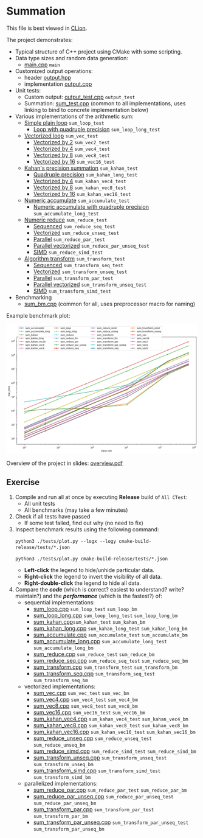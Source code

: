 # Summation

This file is best viewed in [CLion](https://www.jetbrains.com/clion/).

The project demonstrates:

* Typical structure of C++ project using CMake with some scripting.
* Data type sizes and random data generation:
  - [main.cpp](source/main.cpp) `main`
* Customized output operations:
  - header [output.hpp](include/sum/output.hpp)
  - implementation [output.cpp](source/output.cpp)
* Unit tests:
  - Custom output: [output_test.cpp](tests/output_test.cpp) `output_test`
  - Summation: [sum_test.cpp](tests/sum_test.cpp) (common to all implementations, uses linking to bind to concrete implementation below)
* Various implementations of the arithmetic sum:
  - [Simple plain loop](source/sum_loop.cpp) `sum_loop_test`
    - [Loop with quadruple precision](source/sum_loop_long.cpp) `sum_loop_long_test`
  - [Vectorized loop](source/sum_vec.cpp) `sum_vec_test`
    - [Vectorized by 2](source/sum_vec2.cpp) `sum_vec2_test`
    - [Vectorized by 4](source/sum_vec4.cpp) `sum_vec4_test`
    - [Vectorized by 8](source/sum_vec8.cpp) `sum_vec8_test`
    - [Vectorized by 16](source/sum_vec16.cpp) `sum_vec16_test`
  - [Kahan's precision summation](source/sum_kahan.cpp)  `sum_kahan_test`
    - [Quadruple precision](source/sum_kahan_long.cpp) `sum_kahan_long_test`
    - [Vectorized by 4](source/sum_kahan_vec4.cpp) `sum_kahan_vec4_test`
    - [Vectorized by 8](source/sum_kahan_vec8.cpp) `sum_kahan_vec8_test`
    - [Vectorized by 16](source/sum_kahan_vec16.cpp) `sum_kahan_vec16_test`
  - [Numeric accumulate](source/sum_accumulate.cpp) `sum_accumulate_test`
    - [Numeric accumulate with quadruple precision](source/sum_accumulate_long.cpp) `sum_accumulate_long_test`
  - [Numeric reduce](source/sum_reduce.cpp) `sum_reduce_test`
    - [Sequenced](source/sum_reduce_seq.cpp) `sum_reduce_seq_test`
    - [Vectorized](source/sum_reduce_unseq.cpp) `sum_reduce_unseq_test`
    - [Parallel](source/sum_reduce_par.cpp) `sum_reduce_par_test`
    - [Parallel vectorized](source/sum_reduce_par_unseq.cpp) `sum_reduce_par_unseq_test`
    - [SIMD](source/sum_reduce_simd.cpp) `sum_reduce_simd_test`
  - [Algorithm transform](source/sum_transform.cpp) `sum_transform_test`
    - [Sequenced](source/sum_transform_seq.cpp) `sum_transform_seq_test`
    - [Vectorized](source/sum_transform_unseq.cpp)  `sum_transform_unseq_test`
    - [Parallel](source/sum_transform_par.cpp) `sum_transform_par_test`
    - [Parallel vectorized](source/sum_transform_par_unseq.cpp) `sum_transform_unseq_test`
    - [SIMD](source/sum_transform_simd.cpp) `sum_transform_simd_test`
* Benchmarking
  - [sum_bm.cpp](tests/sum_bm.cpp) (common for all, uses preprocessor macro for naming)

Example benchmark plot:

![Example benchmark plot](benchmark.png)

Overview of the project in slides: [overview.pdf](overview.pdf)

## Exercise

1. Compile and run all at once by executing **Release** build of `All CTest`:
   - All unit tests
   - All benchmarks (may take a few minutes)
2. Check if all tests have passed
   - If some test failed, find out why (no need to fix)
3. Inspect benchmark results using the following command:
   ```shell
   python3 ./tests/plot.py --logx --logy cmake-build-release/tests/*.json
   ```
   ```shell
   python3 ./tests/plot.py cmake-build-release/tests/*.json
   ```
   - **Left-click** the legend to hide/unhide particular data.
   - **Right-click** the legend to invert the visibility of all data.
   - **Right-double-click** the legend to hide all data.
4. Compare the ***code*** (which is correct? easiest to understand? write? maintain?) and the ***performance*** (which is the fastest?) of:
   - sequential implementations:
     - [sum_loop.cpp](source/sum_loop.cpp) `sum_loop_test` `sum_loop_bm`
     - [sum_loop_long.cpp](source/sum_loop_long.cpp) `sum_loop_long_test` `sum_loop_long_bm`
     - [sum_kahan.cpp](source/sum_kahan.cpp)`sum_kahan_test` `sum_kahan_bm`
     - [sum_kahan_long.cpp](source/sum_kahan_long.cpp) `sum_kahan_long_test` `sum_kahan_long_bm`
     - [sum_accumulate.cpp](source/sum_loop.cpp) `sum_accumulate_test` `sum_accumulate_bm`
     - [sum_accumulate_long.cpp](source/sum_loop.cpp) `sum_accumulate_long_test` `sum_accumulate_long_bm`
     - [sum_reduce.cpp](source/sum_reduce.cpp) `sum_reduce_test` `sum_reduce_bm`
     - [sum_reduce_seq.cpp](source/sum_reduce_seq.cpp) `sum_reduce_seq_test` `sum_reduce_seq_bm`
     - [sum_transform.cpp](source/sum_transform.cpp)  `sum_transform_test` `sum_transform_bm`
     - [sum_transform_seq.cpp](source/sum_transform_seq.cpp) `sum_transform_seq_test` `sum_transform_seq_bm`
   - vectorized implementations:
     - [sum_vec.cpp](source/sum_vec.cpp) `sum_vec_test` `sum_vec_bm`
     - [sum_vec4.cpp](source/sum_vec4.cpp) `sum_vec4_test` `sum_vec4_bm`
     - [sum_vec8.cpp](source/sum_vec8.cpp) `sum_vec8_test` `sum_vec8_bm`
     - [sum_vec16.cpp](source/sum_vec16.cpp) `sum_vec16_test` `sum_vec16_bm`
     - [sum_kahan_vec4.cpp](source/sum_kahan_vec4.cpp) `sum_kahan_vec4_test` `sum_kahan_vec4_bm`
     - [sum_kahan_vec8.cpp](source/sum_kahan_vec8.cpp) `sum_kahan_vec8_test` `sum_kahan_vec8_bm`
     - [sum_kahan_vec16.cpp](source/sum_kahan_vec16.cpp) `sum_kahan_vec16_test` `sum_kahan_vec16_bm`
     - [sum_reduce_unseq.cpp](source/sum_reduce_unseq.cpp) `sum_reduce_unseq_test` `sum_reduce_unseq_bm`
     - [sum_reduce_simd.cpp](source/sum_reduce_simd.cpp) `sum_reduce_simd_test` `sum_reduce_sind_bm`
     - [sum_transform_unseq.cpp](source/sum_transform_unseq.cpp) `sum_transform_unseq_test` `sum_transform_unseq_bm`
     - [sum_transform_simd.cpp](source/sum_transform_simd.cpp) `sum_transform_simd_test` `sum_transform_simd_bm` 
   - parallelized implementations:
     - [sum_reduce_par.cpp](source/sum_reduce_par.cpp) `sum_reduce_par_test` `sum_reduce_par_bm`
     - [sum_reduce_par_unseq.cpp](source/sum_reduce_par_unseq.cpp) `sum_reduce_par_unseq_test` `sum_reduce_par_unseq_bm`
     - [sum_transform_par.cpp](source/sum_transform_par.cpp) `sum_transform_par_test` `sum_transform_par_bm`
     - [sum_transform_par_unseq.cpp](source/sum_transform_par_unseq.cpp) `sum_transform_par_unseq_test` `sum_transform_par_unseq_bm`
